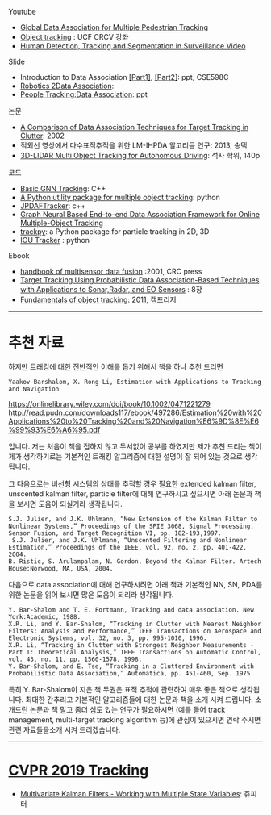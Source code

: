 Youtube
- [Global Data Association for Multiple Pedestrian Tracking](https://www.youtube.com/watch?v=SgRSniLdpwk)
- [Object tracking](https://www.youtube.com/watch?v=liFAVoff9nM) : UCF CRCV 강좌
- [Human Detection, Tracking and Segmentation in Surveillance Video](https://www.youtube.com/watch?v=f7PHLx3HoyQ&t=4s)


Slide
- Introduction to Data Association [[Part1]](http://www.cse.psu.edu/~rtc12/CSE598C/datassocPart1.pdf), [[Part2]](http://www.cse.psu.edu/~rtc12/CSE598C/datassocPart2.pdf): ppt, CSE598C
- [Robotics 2Data Association](http://ais.informatik.uni-freiburg.de/teaching/ws09/robotics2/pdfs/rob2-11-dataassociation.pdf):
- [People Tracking:Data Association](http://luthuli.cs.uiuc.edu/~daf/tutorials/activity/data_association.pdf): ppt


논문
- [A Comparison of Data Association Techniques for Target Tracking in Clutter](https://pdfs.semanticscholar.org/c0d2/b5c5b6c8224688e47cd842db5693cc479548.pdf): 2002
- 적외선 영상에서 다수표적추적을 위한 LM-IHPDA 알고리듬 연구: 2013, 송택
- [3D-LIDAR Multi Object Tracking for Autonomous Driving](https://www.slideshare.net/adioshun/3dlidar-multi-object-tracking-for-autonomous-driving-111277160?qid=aa9596e3-5121-4eb1-bd53-89565da2c368&v=&b=&from_search=2): 석사 학위, 140p

코드
- [Basic GNN Tracking](https://github.com/fbaeuerlein/BasicGNNTracking): C++
- [A Python utility package for multiple object tracking](https://github.com/nwojke/pymotutils): python
- [JPDAFTracker](https://github.com/apennisi/jpdaf_tracking): c++
- [Graph Neural Based End-to-end Data Association Framework for Online Multiple-Object Tracking](https://github.com/peizhaoli05/EDA_GNN)
- [trackpy](https://github.com/soft-matter/trackpy):  a Python package for particle tracking in 2D, 3D
- [IOU Tracker](https://github.com/bochinski/iou-tracker) : python 

Ebook
- [handbook of multisensor data fusion](https://1drv.ms/b/s!Ag9W8Hm9qZzrzVQnGoa2Foo-TjEF) :2001, CRC press
- [Target Tracking Using Probabilistic Data Association-Based Techniques with Applications to Sonar,Radar, and EO Sensors](http://dsp-book.narod.ru/HMDF/2379ch08.pdf) : 8장
- [Fundamentals of object tracking](https://1drv.ms/b/s!Ag9W8Hm9qZzrzVVdlzNoLpMfexyk): 2011, 캠프리지

---
# 추천 자료 

하지만 트래킹에 대한 전반적인 이해를 돕기 위해서 책을 하나 추천 드리면



```
Yaakov Barshalom, X. Rong Li, Estimation with Applications to Tracking and Navigation
```
https://onlinelibrary.wiley.com/doi/book/10.1002/0471221279
http://read.pudn.com/downloads117/ebook/497286/Estimation%20with%20Applications%20to%20Tracking%20and%20Navigation%E6%9D%8E%E6%99%93%E6%A6%95.pdf

입니다. 저는 처음이 책을 접하지 않고 두서없이 공부를 하였지만 제가 추천 드리는 책이 제가 생각하기로는 기본적인 트래킹 알고리즘에 대한 설명이 잘 되어 있는 것으로 생각됩니다. 




그 다음으로는 비선형 시스템의 상태를 추적할 경우 필요한 extended kalman filter, unscented kalman filter, particle filter에 대해 연구하시고 싶으시면 아래 논문과 책을 보시면 도움이 되실거라 생각됩니다.


```
S.J. Julier, and J.K. Uhlmann, “New Extension of the Kalman Filter to Nonlinear Systems,” Proceedings of the SPIE 3068, Signal Processing, Sensor Fusion, and Target Recognition VI, pp. 182-193,1997.
 S.J. Julier, and J.K. Uhlmann, “Unscented Filtering and Nonlinear Estimation,” Proceedings of the IEEE, vol. 92, no. 2, pp. 401-422, 2004.
B. Ristic, S. Arulampalam, N. Gordon, Beyond the Kalman Filter. Artech House:Norwood, MA, USA, 2004.
```



다음으로 data association에 대해 연구하시려면 아래 책과 기본적인 NN, SN, PDA를 위한 논문을 읽어 보시면 많은 도움이 되리라 생각됩니다.

```
Y. Bar-Shalom and T. E. Fortmann, Tracking and data association. New York:Academic, 1988.
X.R. Li, and Y. Bar-Shalom, “Tracking in Clutter with Nearest Neighbor Filters: Analysis and Performance,” IEEE Transactions on Aerospace and Electronic Systems, vol. 32, no. 3, pp. 995-1010, 1996.
X.R. Li, “Tracking in Clutter with Strongest Neighbor Measurements - Part I: Theoretical Analysis,” IEEE Transactions on Automatic Control, vol. 43, no. 11, pp. 1560-1578, 1998.
Y. Bar-Shalom, and E. Tse, “Tracking in a Cluttered Environment with Probabilistic Data Association,” Automatica, pp. 451-460, Sep. 1975.
```


특히 Y. Bar-Shalom이 지은 책 두권은 표적 추적에 관련하여 매우 좋은 책으로 생각됩니다. 최대한 간추리고 기본적인 알고리즘들에 대한 논문과 책을 소개 시켜 드립니다. 소개드린 논문과 책 말고 좀더 심도 있는 연구가 필요하시면 (예를 들어 track management, multi-target tracking algorithm 등)에 관심이 있으시면 연락 주시면 관련 자료들을소개 시켜 드리겠습니다. 

---

# [CVPR 2019 Tracking](https://github.com/shijieS/ComputerVisionSummarization#7-tracking)

- [Multivariate Kalman Filters - Working with Multiple State Variables](https://github.com/shijieS/ComputerVisionSummarization/blob/master/codebook/06-Multivariate-Kalman-Filters.ipynb): 쥬피터



